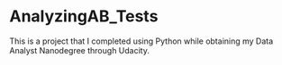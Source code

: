 # AnalyzingAB_Tests
This is a project that I completed using Python while obtaining my Data Analyst Nanodegree through Udacity.
